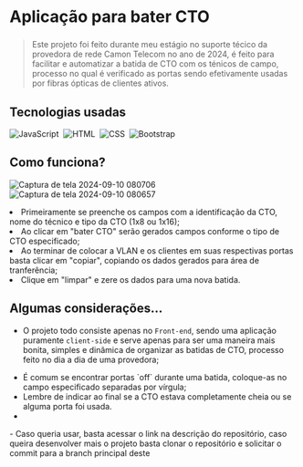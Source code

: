 # Aplicação para bater CTO
###
>Este projeto foi feito durante meu estágio no suporte técico da provedora de rede Camon Telecom no ano de 2024, é feito para facilitar e automatizar a batida de CTO com os ténicos de campo, processo no qual é verificado as portas sendo efetivamente usadas por fibras ópticas de clientes ativos.
###

## Tecnologias usadas
![JavaScript](https://img.shields.io/badge/JavaScript-151515?style=for-the-badge&logo=javascript&logoColor=white)&nbsp;
![HTML](https://img.shields.io/badge/HTML-151515?style=for-the-badge&logo=html5&logoColor=white)&nbsp;
![CSS](https://img.shields.io/badge/CSS-151515?style=for-the-badge&logo=css3&logoColor=white)&nbsp;
![Bootstrap](https://img.shields.io/badge/bootstrap-151515?style=for-the-badge&logo=bootstrap&logoColor=white)&nbsp;

## Como funciona?
![Captura de tela 2024-09-10 080706](https://github.com/user-attachments/assets/bf3b8da6-44a5-4bb2-9717-3f5695fff630)
![Captura de tela 2024-09-10 080657](https://github.com/user-attachments/assets/8e0d09ad-da25-4508-b0a2-aa68b83f4926)

><ul>
  <li>
    Primeiramente se preenche os campos com a identificação da CTO, nome do técnico e tipo da CTO (1x8 ou 1x16);
  </li>
  <li>
    Ao clicar em "bater CTO" serão gerados campos conforme o tipo de CTO especificado;
  </li>
  <li>
    Ao terminar de colocar a VLAN e os clientes em suas respectivas portas basta clicar em "copiar", copiando os dados gerados para área de tranferência;
  </li>
   <li>
    Clique em "limpar" e zere os dados para uma nova batida.
  </li>
</ul>

## Algumas considerações...
- O projeto todo consiste apenas no `Front-end`, sendo uma aplicação puramente `client-side` e serve apenas para ser uma maneira mais bonita, simples e dinâmica de organizar as batidas de CTO, processo feito no dia a dia de uma provedora;
  ><ul>
  <li>
    É comum se encontrar portas `off` durante uma batida, coloque-as no campo especificado separadas por vírgula;
  </li>
  <li>
    Lembre de indicar ao final se a CTO estava completamente cheia ou se alguma porta foi usada.
  <li>
</ul>
- Caso queria usar, basta acessar o link na descrição do repositório, caso queira desenvolver mais o projeto basta clonar o repositório e solicitar o commit para a branch principal deste
